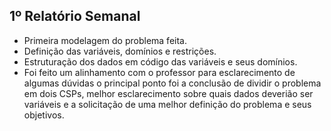 ## 1º Relatório Semanal

- Primeira modelagem do problema feita.
- Definição das variáveis, domínios e restrições.
- Estruturação dos dados em código das variáveis e seus domínios.
- Foi feito um alinhamento com o professor para esclarecimento de algumas dúvidas o principal ponto foi a conclusão de dividir o problema em dois CSPs, melhor esclarecimento sobre quais dados deverião ser variáveis e a solicitação de uma melhor definição do problema e seus objetivos.